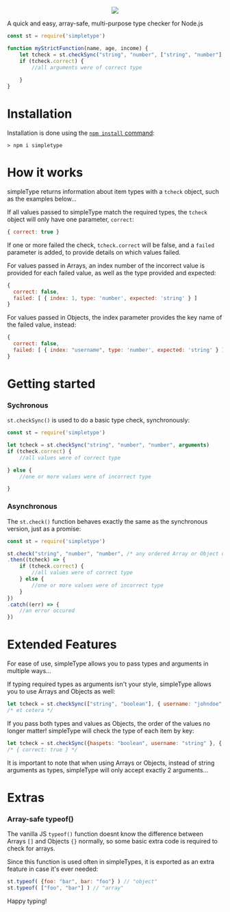 <p align="center">
  <img src="https://ffpublishing.org/resources/img/simpletype/st-gitbanner.png?">
</p>

A quick and easy, array-safe, multi-purpose type checker for Node.js

```js
const st = require('simpletype')

function myStrictFunction(name, age, income) {
    let tcheck = st.checkSync("string", "number", ["string", "number"], arguments)
    if (tcheck.correct) {
        //all arguments were of correct type
        
    }
}
```

# Installation
Installation is done using the
[`npm install` command](https://docs.npmjs.com/getting-started/installing-npm-packages-locally):

```console
> npm i simpletype
```

# How it works 
simpleType returns information about item types with a ```tcheck``` object, such as the examples below...

If all values passed to simpleType match the required types, the ```tcheck``` object will only have one parameter, ```correct```:
```js
{ correct: true }
```

If one or more failed the check, ```tcheck.correct``` will be false, and a  ```failed``` parameter is added, to provide details on which values failed.

For values passed in Arrays, an index number of the incorrect value is provided for each failed value, as well as the type provided and expected:
```js
{
  correct: false,
  failed: [ { index: 1, type: 'number', expected: 'string' } ]
}
```

For values passed in Objects, the index parameter provides the key name of the failed value, instead:

```js
{
  correct: false,
  failed: [ { index: "username", type: 'number', expected: 'string' } ]
}
```

# Getting started
### Sychronous
```st.checkSync()``` is used to do a basic type check, synchronously:

```js
const st = require('simpletype')

let tcheck = st.checkSync("string", "number", "number", arguments)
if (tcheck.correct) {
    //all values were of correct type

} else {
    //one or more values were of incorrect type

}

```
### Asynchronous
The ```st.check()``` function behaves exactly the same as the synchronous version, just as a promise:

```js
const st = require('simpletype')

st.check("string", "number", "number", /* any ordered Array or Object of values to check */)
.then((tcheck) => {
    if (tcheck.correct) {
        //all values were of correct type
    } else {
        //one or more values were of incorrect type
    }
})
.catch((err) => {
    //an error occured
})

```

# Extended Features

For ease of use, simpleType allows you to pass types and arguments in multiple ways... 

If typing required types as arguments isn't your style, simpleType allows you to use Arrays and Objects as well:

```js
let tcheck = st.checkSync(["string", "boolean"], { username: "johndoe", haspets: true })
/* et cetera */

```

If you pass both types and values as Objects, the order of the values no longer matter! simpleType will check the type of each item by key:

```js
let tcheck = st.checkSync({haspets: "boolean", username: "string" }, { username: "johndoe", haspets: true })
/* { correct: true } */

```

It is important to note that when using Arrays or Objects, instead of string arguments as types, simpleType will only accept exactly 2 arguments...


# Extras
### Array-safe typeof()

The vanilla JS ```typeof()``` function doesnt know the difference between Arrays ```[]``` and Objects ```{}``` normally, so some basic extra code is required to check for arrays. 

Since this function is used often in simpleTypes, it is exported as an extra feature in case it's ever needed:
```js
st.typeof( {foo: "bar", bar: "foo"} ) // "object"
st.typeof( ["foo", "bar"] ) // "array"
```

Happy typing! 

